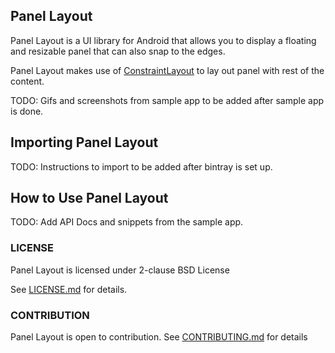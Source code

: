 ## Panel Layout

Panel Layout is a UI library for Android that allows you to display a floating and resizable panel that can also snap to the edges.

Panel Layout makes use of [ConstraintLayout](https://developer.android.com/training/constraint-layout) to lay out panel with rest of the content.

TODO: Gifs and screenshots from sample app to be added after sample app is done.

## Importing Panel Layout

TODO: Instructions to import to be added after bintray is set up.

## How to Use Panel Layout

TODO: Add API Docs and snippets from the sample app.

### LICENSE

Panel Layout is licensed under 2-clause BSD License

See [LICENSE.md](LICENSE.md) for details.

### CONTRIBUTION

Panel Layout is open to contribution. See [CONTRIBUTING.md](CONTRIBUTING.md) for details
